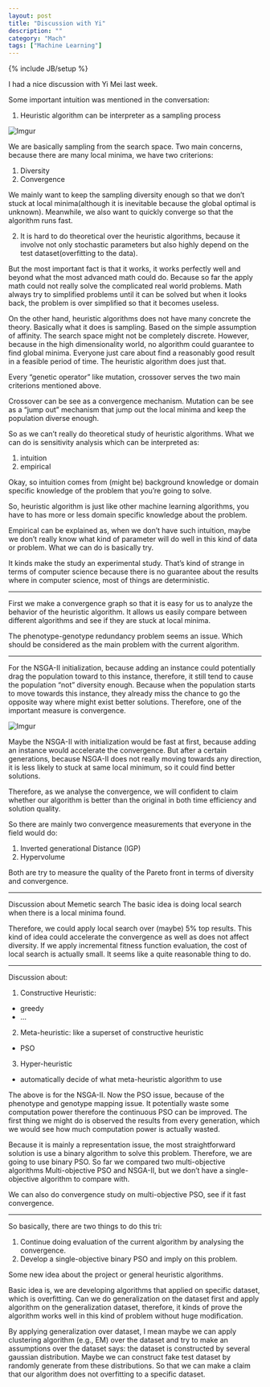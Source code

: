 ```yaml
---
layout: post
title: "Discussion with Yi"
description: ""
category: "Mach"
tags: ["Machine Learning"]
---
```

{% include JB/setup %}

I had a nice discussion with Yi Mei last week.

Some important intuition was mentioned in the conversation:

1. Heuristic algorithm can be interpreter as a sampling process

<!--more-->

![Imgur](http://i.imgur.com/VTC1wZ9.png)

We are basically sampling from the search space. 
Two main concerns, because there are many local minima, we have two criterions: 

1. Diversity
2. Convergence

We mainly want to keep the sampling diversity enough so that we 
don’t stuck at local minima(although it is inevitable because the 
global optimal is unknown). Meanwhile, we also want to quickly converge so that the algorithm runs fast.

2. It is hard to do theoretical over the heuristic algorithms, 
because it involve not only stochastic parameters but also highly depend on the test dataset(overfitting to the data).

But the most important fact is that it works, it works perfectly well and beyond what the most advanced math could do. Because so far the apply math could not really solve the complicated real world problems. Math always try to simplified problems until it can be solved but when it looks back, the problem is over simplified so that it becomes useless. 

On the other hand, heuristic algorithms does not have many concrete the theory. Basically what it does is sampling. Based on the simple assumption of affinity. The search space might not be completely discrete. However, because in the high dimensionality world, no algorithm could guarantee to find global minima. Everyone just care about find a reasonably good result in a feasible period of time. The heuristic algorithm does just that. 

Every “genetic operator” like mutation, crossover serves the two main criterions mentioned above. 

Crossover can be see as a convergence mechanism. Mutation can be see as a “jump out” mechanism that jump out the local minima and keep the population diverse enough.


So as we can’t really do theoretical study of heuristic algorithms. What we can do is sensitivity analysis which can be interpreted as:

1. intuition
2. empirical

Okay, so intuition comes from (might be) background knowledge or domain specific knowledge of the problem that you’re going to solve.

So, heuristic algorithm is just like other machine learning algorithms, you have to has more or less domain specific knowledge about the problem.

Empirical can be explained as, when we don’t have such intuition, maybe we don’t really know what kind of parameter will do well in this kind of data or problem. What we can do is basically try.

It kinds make the study an experimental study. That’s kind of strange in terms of computer science because there is no guarantee about the results where in computer science, most of things are deterministic.

---

First we make a convergence graph so that it is easy for us to analyze the behavior of the heuristic algorithm. It allows us easily compare between different algorithms and see if they are stuck at local minima.

The phenotype-genotype redundancy problem seems an issue. Which should be considered as the main problem with the current algorithm.

---

For the NSGA-II initialization,  because adding an instance could potentially drag the population toward to this instance, therefore, it still tend to cause the population “not” diversity enough. Because when the population starts to move towards this instance, they already miss the chance to go the opposite way where might exist better solutions. Therefore, one of the important measure is convergence. 

![Imgur](http://i.imgur.com/9Zedvtd.png)

Maybe the NSGA-II with initialization would be fast at first, because adding an instance would accelerate the convergence. But after a certain generations, because NSGA-II does not really moving towards any direction, it is less likely to stuck at same local minimum, so it could find better solutions. 

Therefore, as we analyse the convergence, we will confident to claim whether our algorithm is better than the original in both time efficiency and solution quality. 

So there are mainly two convergence measurements that everyone in the field would do:

1. Inverted generational Distance (IGP)
2. Hypervolume

Both are try to measure the quality of the Pareto front in terms of diversity and convergence.

---
Discussion about Memetic search
The basic idea is doing local search when there is a local minima found. 

Therefore, we could apply local search over (maybe) 5% top results.
This kind of idea could accelerate the convergence as well as does not affect diversity. If we apply incremental fitness function evaluation, the cost of local search is actually small. It seems like a quite reasonable thing to do. 

---

Discussion about:
1. Constructive Heuristic:
  
  + greedy
  + …
2. Meta-heuristic: like a superset of constructive heuristic
  
  + PSO
3. Hyper-heuristic
  
  + automatically decide of what meta-heuristic algorithm to use

The above is for the NSGA-II.
Now the PSO issue, because of the phenotype and genotype mapping issue. It potentially waste some computation power therefore the continuous PSO can be improved. The first thing we might do is observed the results from every generation, which we would see how much computation power is actually wasted. 

Because it is mainly a representation issue, the most straightforward solution is use a binary algorithm to solve this problem. Therefore, we are going to use binary PSO. So far we compared two multi-objective algorithms Multi-objective PSO and NSGA-II, but we don’t have a single-objective algorithm to compare with.  

We can also do convergence study on multi-objective PSO, see if it fast convergence. 

---

So basically, there are two things to do this tri:

1. Continue doing evaluation of the current algorithm by analysing the convergence.
2. Develop a single-objective binary PSO and imply on this problem.

Some new idea about the project or general heuristic algorithms.

Basic idea is, we are developing algorithms that applied on specific dataset, which is overfitting. Can we do generalization on the dataset first and apply algorithm on the generalization dataset, therefore, it kinds of prove the algorithm works well in this kind of problem without huge modification. 

By applying generalization over dataset, I mean maybe we can apply clustering algorithm (e.g., EM) over the dataset and try to make an assumptions over the dataset says: the dataset is constructed by several  gaussian distribution. Maybe we can construct fake test dataset by randomly generate from these distributions. So that we can make a claim that our algorithm does not overfitting to a specific dataset.

